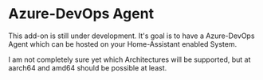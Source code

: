 # Azure-DevOps Agent

This add-on is still under development. It's goal is to have a Azure-DevOps Agent which can be hosted on your Home-Assistant enabled System.

I am not completely sure yet which Architectures will be supported, but at aarch64 and amd64 should be possible at least.
